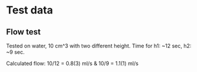 Test data
=========

Flow test
---------

Tested on water, 10 cm^3 with two different height.
Time for h1: ~12 sec, h2: ~9 sec.

Calculated flow: 10/12 = 0.8(3) ml/s & 10/9 = 1.1(1) ml/s
